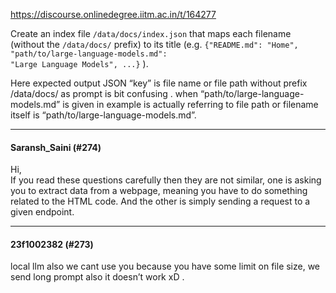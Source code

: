 https://discourse.onlinedegree.iitm.ac.in/t/164277

Create an index file <code>/data/docs/index.json</code> that maps each filename (without the <code>/data/docs/</code> prefix) to its title (e.g. <code>{"README.md": "Home", "path/to/large-language-models.md": "Large Language Models", ...}</code> ).</strong></p>
<p>Here expected output JSON “key” is file name or file path without prefix /data/docs/ as prompt is bit confusing . when “path/to/large-language-models.md” is given in example is actually referring to file path or filename itself is “path/to/large-language-models.md”.</p><hr>

<h4>Saransh_Saini (#274)</h4>
<p>Hi,<br/>
If you read these questions carefully then they are not similar, one is asking you to extract data from a webpage, meaning you have to do something related to the HTML code. And the other is simply sending a request to a given endpoint.</p><hr>

<h4>23f1002382 (#273)</h4>
<p>local llm also we cant use you because you have some limit on file size, we send long prompt also it doesn’t work xD .